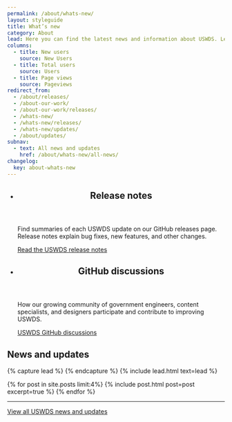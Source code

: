 ```yaml
---
permalink: /about/whats-new/
layout: styleguide
title: What’s new
category: About
lead: Here you can find the latest news and information about USWDS. Learn more about our product development and process, dive deeper into our Monthly Call topics, and see how we work with our partners to impact the government technology space.
columns:
  - title: New users
    source: New Users
  - title: Total users
    source: Users
  - title: Page views
    source: Pageviews
redirect_from:
  - /about/releases/
  - /about-our-work/
  - /about-our-work/releases/
  - /whats-new/
  - /whats-new/releases/
  - /whats-new/updates/
  - /about/updates/
subnav:
  - text: All news and updates
    href: /about/whats-new/all-news/
changelog:
  key: about-whats-new
---
```


<ul class="usa-card-group margin-top-6">
  <li class="usa-card site-component-card desktop:grid-col-6">
    <div class="usa-card__container">
      <header class="usa-card__header">
        <h2 class="usa-card__heading font-lang-lg">Release notes</h2>
      </header>
      <div class="usa-card__body font-lang-sm">
        <p>Find summaries of each USWDS update on our GitHub releases page. Release notes explain bug fixes, new features, and other changes.</p>
      </div>
      <div class="usa-card__footer">
        <a class="usa-button" href="https://github.com/uswds/uswds/releases">Read the USWDS release notes</a>
      </div>
    </div>
  </li>
  <li class="usa-card site-component-card desktop:grid-col-6">
    <div class="usa-card__container">
      <header class="usa-card__header">
        <h2 class="usa-card__heading font-lang-lg">GitHub discussions</h2>
      </header>
      <div class="usa-card__body font-lang-sm">
        <p>How our growing community of government engineers, content specialists, and designers participate and contribute to improving USWDS.</p>
      </div>
      <div class="usa-card__footer">
        <a class="usa-button" href="https://github.com/uswds/uswds/discussions">USWDS GitHub discussions</a>
      </div>
    </div>
  </li>
</ul>

## News and updates

{% capture lead %}
{% endcapture %}
{% include lead.html text=lead %}

{% for post in site.posts limit:4%}
  {% include post.html post=post excerpt=true  %}
{% endfor %}

---

<a class="usa-button margin-top-2" href="{{ site.baseurl }}/about/whats-new/all-news/">View all USWDS news and updates</a>
